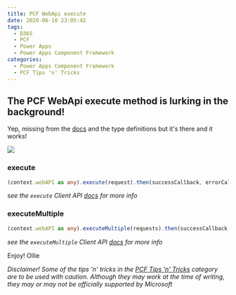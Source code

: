 ```yaml
---
title: PCF WebApi execute
date: 2020-06-10 23:05:42
tags:
  - D365
  - PCF
  - Power Apps
  - Power Apps Component Framework
categories:
  - Power Apps Component Framework
  - PCF Tips 'n' Tricks
---
```


## The PCF WebApi execute method is lurking in the background!
Yep, missing from the [docs](https://docs.microsoft.com/en-us/powerapps/developer/component-framework/reference/webapi) and the type definitions but it's there and it works!

![](pcf-webapi.png)

### execute
```typescript
(context.webAPI as any).execute(request).then(successCallback, errorCallback);
```
*see the `execute` Client API [docs](https://docs.microsoft.com/en-us/powerapps/developer/model-driven-apps/clientapi/reference/xrm-webapi/online/execute) for more info*

### executeMultiple
```typescript
(context.webAPI as any).executeMultiple(requests).then(successCallback, errorCallback);
```
*see the `executeMultiple` Client API [docs](https://docs.microsoft.com/en-us/powerapps/developer/model-driven-apps/clientapi/reference/xrm-webapi/online/executemultiple) for more info*

Enjoy!
Ollie

*Disclaimer!*
*Some of the tips 'n' tricks in the [PCF Tips 'n' Tricks](/categories/Power-Apps-Component-Framework/PCF-Tips-n-Tricks/) category are to be used with caution. Although they may work at the time of writing, they may or may not be officially supported by Microsoft*
